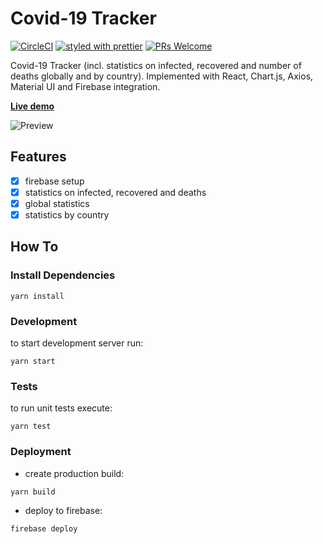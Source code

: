 # Covid-19 Tracker
[![CircleCI](https://circleci.com/gh/chornaya-com/covid-tracker/tree/master.svg?style=svg&circle-token=63f6f27e841f7eff22bbd348eaee6daf742f2c66)](https://circleci.com/gh/chornaya-com/covid-tracker/tree/master)
[![styled with prettier](https://img.shields.io/badge/styled_with-prettier-ff69b4.svg)](https://github.com/prettier/prettier)
[![PRs Welcome](https://img.shields.io/badge/PRs-welcome-brightgreen.svg)](#)

Covid-19 Tracker (incl. statistics on infected, recovered and number of deaths globally and by country).
Implemented with React, Chart.js, Axios, Material UI and Firebase integration.

[**Live demo**](https://covid-19-tracker-e547e.web.app/)

![Preview](https://user-images.githubusercontent.com/61564546/92935085-3905ff00-f440-11ea-899f-d7b4335c0f10.png)

## Features

- [x] firebase setup
- [x] statistics on infected, recovered and deaths
- [x] global statistics
- [x] statistics by country

## How To
### Install Dependencies
```
yarn install
```
### Development
to start development server run:
```
yarn start
```
### Tests
to run unit tests execute:
```
yarn test
```
### Deployment
- create production build:
```
yarn build
```
- deploy to firebase:
```
firebase deploy
```

